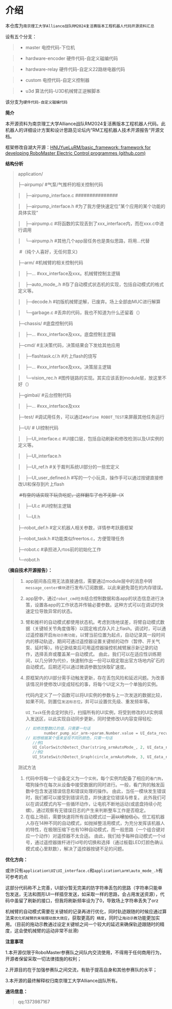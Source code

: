 # 介绍

本仓库为`南京理工大学Alliance战队RM2024复活赛版本工程机器人代码开源资料汇总`

设有五个分支：

> - master 电控代码-下位机

> - hardware-encoder 硬件代码-自定义磁编代码

> - hardware-relay 硬件代码-自定义22路继电器代码

> - custom 电控代码-自定义控制器

> - u3d 算法代码-U3D机械臂正逆解脚本

该分支为`硬件代码-自定义磁编代码`

**简介** 

本开源资料为南京理工大学Alliance战队RM2024复活赛版本工程机器人代码。此机器人的详细设计方案和设计思路见论坛内“RM工程机器人技术开源报告“开源文档。

框架修改自湖大开源：[HNUYueLuRM/basic_framework: framework for developing RoboMaster Electric Control programmes (github.com)](https://github.com/HNUYueLuRM/basic_framework)



**结构分析**

> application/
>
> ├─airpump/								#气泵/气推杆的相关控制代码
>
> │　├─airpump_interface.c		###############
>
> │　├─airpump_interface.h		#为了我方便快速定位”某个应用的某个功能的具体实现“
>
> │　├─airpump.c							#将函数的实现丢到了xxx_interface内，而在xxx.c中进行调用
>
> │　└─airpump.h							#其他几个app层任务也是类似思路，将用...代替
>
> ​															#（纯个人喜好，无任何意义)
>
> ├─arm/											#机械臂的相关控制代码
>
> │　├─...											#xxx_interface及xxx。机械臂控制主逻辑
>
> │　├─auto_mode_.h					#存了自动模式状态机的实现，包括自动模式的格式定义等。
>
> │　├─decode.h							#初版机械臂逆解，已废弃。场上全部由MUC进行解算
>
> │　└─garbage.c							#丢弃的代码，我也不知道为什么还留着（）
>
> ├─chassis/								#底盘控制代码
>
> │　├─...									#xxx_interface及xxx。底盘控制主逻辑
>
> ├─cmd/									#主决策代码，决策结果会下发给其他应用
>
> │　├─flashtask.c/.h						#片上flash的烧写
>
> │　├─...											#xxx_interface及xxx。决策层主逻辑
>
> │　└─vision_rec.h							#图传链路的实现。其实应该丢到module层，放这里不好（）
>
> ├─gimbal/								#云台控制代码
>
> │　├─...										#xxx_interface及xxx
>
> ├─test/									#调试用任务，可以通过`#define ROBOT_TEST`来屏蔽其他任务运行
>
> ├─UI/										# UI控制代码
>
> │　├─UI_interface.c				#UI接口层，包括自动刷新和修改检测以及UI实例的定义等。
>
> │　├─UI_interface.h
>
> │　├─UI_ref.h							#关于裁判系统UI部分的一些宏定义
>
> │　├─UI_user_defined.h			#写的一个小玩具，操作手可以通过按键直接修改UI和保存到片上flash
>
> ​															~~#有空的话实现下玩贪吃蛇，这样翻车了也不无聊（X~~
>
> │　├─UI.c								#UI控制主逻辑
>
> │　└─UI.h
>
> ├─robot_def.h						#定义机器人相关参数，详情参考跃鹿框架
>
> ├─robot_task.h						#功能类似freertos.c，方便管理任务
>
> ├─robot.c								 #承担进入rtos前的初始化工作
>
> └─robot.h

**（摘自技术开源报告）：**

> 1. app层间各应用无法直接通信，需要通过module层中的消息中转`message_center模块`进行发布/订阅数据，以此来避免潜在的内存错误。
>
> 2. app层中，通过`robot_cmd任务`结合控制数据和各app的状态信息进行决策，设置各app的工作状态并传输必要参数。这种方式可以在调试时快速定位导致异常的状态。
>
> 3. 臂和推杆的自动模式都使用状态机。考虑到场地误差，将臂自动模式数据（关键帧关节角度值等）以固定格式存入片上flash。调试时，可以通过遥控器开启`拖动示教功能`，以臂当前位置为起点，自动记录其一段时间内的移动轨迹，期间可通过遥控器设置关键帧的动作（暂停、开关气泵、延时等）。待记录结束后可用遥控器操控机械臂展示新记录的动作，选择丢弃或覆盖某一自动模式。
>    由此，我们可以在适应性训练期间，以几分钟为代价，快速制作出一份可以稳定取出官方场地内矿石的自动模式。后期还可以通过微调参数加快取矿速度。
>
> 4. 原框架内的UI部分需手动触发更新，存在丢包风险和延迟问题。为改善该情况并使修改UI变成轻松的事，将每个UI定义为一个单独的实例。
>
>    代码内定义了一个函数可以将UI实例的参数与上一次发送的数据比较，如果不同，则置位`发送标志位`，并可以设置优先级、重发频率等。
>
>    `UI_Task`任务会定时执行，扫描所有的UI实例，将受到修改的UI实例填入发送区，以此实现自动同步更新，同时使修改UI内容变得轻松:
>
>    ```c
>    // 如修改整数UI的值，只需要一句话
>            number_pump_air_arm->param.Number.value = UI_data_recv.pump_air_arm;
>    // 如想根据某个值来呈现不同的颜色，只需一句话
>    	//例1
>    	UI_ColorSwitchDetect_Char(string_armAutoMode_, 2, UI_data_recv.arm_selected_mode_state, Graphic_Color_Orange, Graphic_Color_Cyan);
>    	//例2	
>    	UI_StateSwitchDetect_Graph(circle_armAutoMode, 3, UI_data_recv.arm_mode, Graphic_Color_White, Graphic_Color_Green, Graphic_Color_Yellow);
>    ```
>
> 测试方法
>
> 1. 代码中将每一个设备定义为一个`实例`，每个实例均配备了相应的`看门狗`，喂狗操作在每次从设备中接受数据的同时进行。一般，看门狗的触发函数中包含发送错误信息和错误处理的操作。
>    由此，当任一模块发生错误时，我们都可以接受到错误讯息，并快速定位错误与修复。
>    此外我们可以在调试模式内写一些循环动作，让电机不断地运动(或底盘持续小陀螺)，通过观察有无错误日志的产生来判断整车工作是否稳定。
> 2. 在临上场前，需要快速将所有自动模式过一遍~~以增加信心~~。但工程机器人存在14种不同的自动模式，如抛掉整活用模式，为充分发挥该机器人的特性，在极限压缩下也有10种自动模式，而一般思路（一个组合键对应一个动作）对遥控器不太合适。
>    由此，我们给予每种自动模式一个id号，通过遥控器拨杆进行id号的切换和选择（通过板载LED灯颜色确认模式或心里默数），解决了遥控器按键不足的问题。

**优化方向：**

或许只有`application\UI\UI_interface.c`和`application\arm\auto_mode_.h`有可参考的点

这部分代码称不上完善，UI部分暂无完美的防字符串丢包的思路（字符串只能单包发送，无法和图形UI一样插空发送，如采取一样的思路，会占用发送资源），代码中虽留了刷新的接口，但我将刷新频率设为了0，导致场上字符串丢失了orz

机械臂的自动模式需要在关键帧的记录再进行优化，同时轨迹跟随的时候应通过算法来`优化机械臂的末端摆动放大效应`，获取更高的` 精度`，同时让`拖动示教`功能更加实用。（目前的拖动示教通过设定关键帧之间一个较大的延迟来确保轨迹跟随时的精度，这会使机械臂的运动非常不丝滑)

**注意事项**

1.本开源仅限于RoboMaster参赛队之间队内交流使用，不得用于任何商用行为，开源者保留采取一切法律措施的权利；

2.开源目的在于加强参赛队之间交流，有助于提高自身和其他参赛队的水平；

3.本开源的最终解释权归南京理工大学Alliance战队所有。

**通讯信息：**

> qq:1373987167
